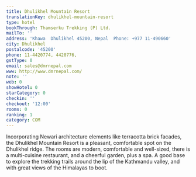 ```yaml
---
title: Dhulikhel Mountain Resort
translationKey: dhulikhel-mountain-resort
type: hotel
bookThrough: Thamserku Trekking (P) Ltd.
mailTo: ''
address: 'Khawa  Dhulikhel 45200, Nepal  Phone: +977 11-490660'
city: Dhulikhel
postalcode: '45200'
phone: 11-4420774, 4420776,
gstType: 0
email: sales@dmrnepal.com
www: http://www.dmrnepal.com/
note: ''
web: 0
showHotel: 0
starCategory: 0
checkin: ''
checkout: '12:00'
rooms: 0
ranking: 1
category: COM
---
```


Incorporating Newari architecture elements like terracotta brick facades, the Dhulikhel Mountain Resort is a pleasant, comfortable spot on the Dhulikhel ridge. The rooms are modern, comfortable and well-sized, there is a multi-cuisine restaurant, and a cheerful garden, plus a spa. A good base to explore the trekking trails around the lip of the Kathmandu valley, and with great views of the Himalayas to boot.
